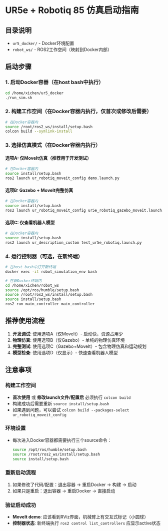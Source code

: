 # UR5e + Robotiq 85 仿真启动指南

## 目录说明
- `ur5_docker/` - Docker环境配置
- `robot_ws/` - ROS2工作空间（映射到Docker内部）

## 启动步骤

### 1. 启动Docker容器（在host bash中执行）
```bash
cd /home/xichen/ur5_docker
./run_sim.sh
```

### 2. 构建工作空间（在Docker容器内执行，仅首次或修改后需要）
```bash
# 在Docker容器内
source /root/ros2_ws/install/setup.bash
colcon build --symlink-install
```

### 3. 选择仿真模式（在Docker容器内执行）

#### 选项A: 仅MoveIt仿真（推荐用于开发测试）
```bash
# 在Docker容器内
source install/setup.bash
ros2 launch ur_robotiq_moveit_config demo.launch.py
```

#### 选项B: Gazebo + MoveIt完整仿真
```bash
# 在Docker容器内
source install/setup.bash
ros2 launch ur_robotiq_moveit_config ur5e_robotiq_gazebo_moveit.launch.py
```

#### 选项C: 仅查看机器人模型
```bash
# 在Docker容器内
source install/setup.bash
ros2 launch ur_description_custom test_ur5e_robotiq.launch.py
```

### 4. 运行控制器（可选，在新终端）
```bash
# 在host bash中打开新终端
docker exec -it robot_simulation_env bash

# 在新Docker终端内
cd /home/xichen/robot_ws
source /opt/ros/humble/setup.bash
source /root/ros2_ws/install/setup.bash
source install/setup.bash
ros2 run main_controller main_controller
```

## 推荐使用流程
1. **开发调试**: 使用选项A（仅MoveIt）- 启动快，资源占用少
2. **物理仿真**: 使用选项B（仅Gazebo）- 单纯的物理仿真环境
3. **完整测试**: 使用选项C（Gazebo+MoveIt）- 包含物理仿真和运动规划
4. **模型检查**: 使用选项D（仅显示）- 快速查看机器人模型

## 注意事项

### 构建工作空间
- **首次使用** 或 **修改launch文件/配置后** 必须执行 `colcon build`
- 构建成功后需要重新 `source install/setup.bash`
- 如果遇到问题，可以尝试 `colcon build --packages-select ur_robotiq_moveit_config`

### 环境设置
- 每次进入Docker容器都需要执行三个source命令：
  ```bash
  source /opt/ros/humble/setup.bash
  source /root/ros2_ws/install/setup.bash  
  source install/setup.bash
  ```

### 重新启动流程
1. 如果修改了代码/配置：退出容器 → 重启Docker → 构建 → 启动
2. 如果只是重启：退出容器 → 重启Docker → 直接启动

### 验证启动成功
- **MoveIt demo**: 应该看到RViz界面，机械臂上有交互式标记（小圆球）
- **控制器状态**: 新终端执行 `ros2 control list_controllers` 应显示active状态